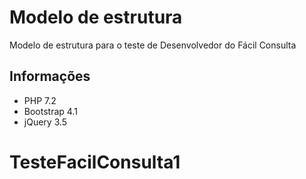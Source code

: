 # Modelo de estrutura
Modelo de estrutura para o teste de Desenvolvedor do Fácil Consulta

## Informações

* PHP 7.2
* Bootstrap 4.1
* jQuery 3.5
# TesteFacilConsulta1
